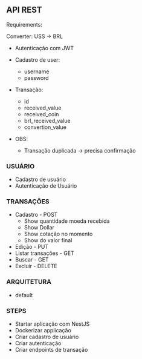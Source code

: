 ## API REST

Requirements:

Converter:
USS -> BRL

- Autenticação com JWT
- Cadastro de user:

  - username
  - password

- Transação:

  - id
  - received_value
  - received_coin
  - brl_received_value
  - convertion_value

- OBS:
  - Transação duplicada -> precisa confirmação

### USUÁRIO

- Cadastro de usuário
- Autenticação de Usuário

### TRANSAÇÕES

- Cadastro - POST
  - Show quantidade moeda recebida
  - Show Dollar
  - Show cotação no momento
  - Show do valor final
- Edição - PUT
- Listar transações - GET
- Buscar - GET
- Excluir - DELETE

### ARQUITETURA

- default

### STEPS

- Startar aplicação com NestJS
- Dockerizar applicação
- Criar cadastro de usuário
- Criar autenticação
- Criar endpoints de transação
